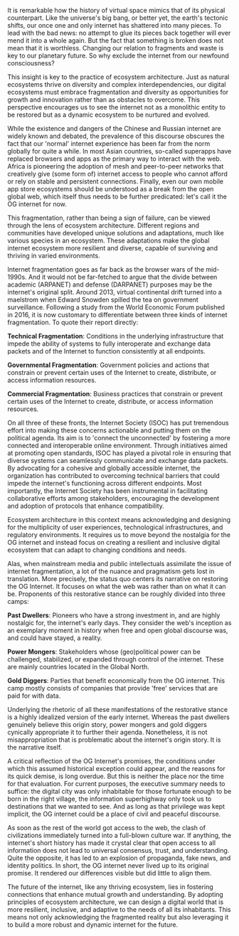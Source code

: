 It is remarkable how the history of virtual space mimics that of its physical counterpart. Like the universe's big bang, or better yet, the earth's tectonic shifts, our once one and only internet has shattered into many pieces. To lead with the bad news: no attempt to glue its pieces back together will ever mend it into a whole again. But the fact that something is broken does not mean that it is worthless. Changing our relation to fragments and waste is key to our planetary future. So why exclude the internet from our newfound consciousness?

This insight is key to the practice of ecosystem architecture. Just as natural ecosystems thrive on diversity and complex interdependencies, our digital ecosystems must embrace fragmentation and diversity as opportunities for growth and innovation rather than as obstacles to overcome. This perspective encourages us to see the internet not as a monolithic entity to be restored but as a dynamic ecosystem to be nurtured and evolved.

While the existence and dangers of the Chinese and Russian internet are widely known and debated, the prevalence of this discourse obscures the fact that our 'normal' internet experience has been far from the norm globally for quite a while. In most Asian countries, so-called superapps have replaced browsers and apps as the primary way to interact with the web. Africa is pioneering the adoption of mesh and peer-to-peer networks that creatively give (some form of) internet access to people who cannot afford or rely on stable and persistent connections. Finally, even our own mobile app store ecosystems should be understood as a break from the open global web, which itself thus needs to be further predicated: let's call it the OG internet for now.

This fragmentation, rather than being a sign of failure, can be viewed through the lens of ecosystem architecture. Different regions and communities have developed unique solutions and adaptations, much like various species in an ecosystem. These adaptations make the global internet ecosystem more resilient and diverse, capable of surviving and thriving in varied environments.

Internet fragmentation goes as far back as the browser wars of the mid-1990s. And it would not be far-fetched to argue that the divide between academic (ARPANET) and defense (DARPANET) purposes may be the internet's original split. Around 2013, virtual continental drift turned into a maelstrom when Edward Snowden spilled the tea on government surveillance. Following a study from the World Economic Forum published in 2016, it is now customary to differentiate between three kinds of internet fragmentation. To quote their report directly:

**Technical Fragmentation**: Conditions in the underlying infrastructure that impede the ability of systems to fully interoperate and exchange data packets and of the Internet to function consistently at all endpoints.

**Governmental Fragmentation**: Government policies and actions that constrain or prevent certain uses of the Internet to create, distribute, or access information resources.

**Commercial Fragmentation**: Business practices that constrain or prevent certain uses of the Internet to create, distribute, or access information resources.

On all three of these fronts, the Internet Society (ISOC) has put tremendous effort into making these concerns actionable and putting them on the political agenda. Its aim is to 'connect the unconnected' by fostering a more connected and interoperable online environment. Through initiatives aimed at promoting open standards, ISOC has played a pivotal role in ensuring that diverse systems can seamlessly communicate and exchange data packets. By advocating for a cohesive and globally accessible internet, the organization has contributed to overcoming technical barriers that could impede the internet's functioning across different endpoints. Most importantly, the Internet Society has been instrumental in facilitating collaborative efforts among stakeholders, encouraging the development and adoption of protocols that enhance compatibility.

Ecosystem architecture in this context means acknowledging and designing for the multiplicity of user experiences, technological infrastructures, and regulatory environments. It requires us to move beyond the nostalgia for the OG internet and instead focus on creating a resilient and inclusive digital ecosystem that can adapt to changing conditions and needs.

Alas, when mainstream media and public intellectuals assimilate the issue of internet fragmentation, a lot of the nuance and pragmatism gets lost in translation. More precisely, the status quo centers its narrative on restoring the OG Internet. It focuses on what the web was rather than on what it can be. Proponents of this restorative stance can be roughly divided into three camps:

**Past Dwellers**: Pioneers who have a strong investment in, and are highly nostalgic for, the internet's early days. They consider the web's inception as an exemplary moment in history when free and open global discourse was, and could have stayed, a reality.

**Power Mongers**: Stakeholders whose (geo)political power can be challenged, stabilized, or expanded through control of the internet. These are mainly countries located in the Global North.

**Gold Diggers**: Parties that benefit economically from the OG internet. This camp mostly consists of companies that provide 'free' services that are paid for with data.

Underlying the rhetoric of all these manifestations of the restorative stance is a highly idealized version of the early internet. Whereas the past dwellers genuinely believe this origin story, power mongers and gold diggers cynically appropriate it to further their agenda. Nonetheless, it is not misappropriation that is problematic about the internet's origin story. It is the narrative itself.

A critical reflection of the OG Internet's promises, the conditions under which this assumed historical exception could appear, and the reasons for its quick demise, is long overdue. But this is neither the place nor the time for that evaluation. For current purposes, the executive summary needs to suffice: the digital city was only inhabitable for those fortunate enough to be born in the right village, the information superhighway only took us to destinations that we wanted to see. And as long as that privilege was kept implicit, the OG internet could be a place of civil and peaceful discourse.

As soon as the rest of the world got access to the web, the clash of civilizations immediately turned into a full-blown culture war. If anything, the internet's short history has made it crystal clear that open access to all information does not lead to universal consensus, trust, and understanding. Quite the opposite, it has led to an explosion of propaganda, fake news, and identity politics. In short, the OG internet never lived up to its original promise. It rendered our differences visible but did little to align them.

The future of the internet, like any thriving ecosystem, lies in fostering connections that enhance mutual growth and understanding. By adopting principles of ecosystem architecture, we can design a digital world that is more resilient, inclusive, and adaptive to the needs of all its inhabitants. This means not only acknowledging the fragmented reality but also leveraging it to build a more robust and dynamic internet for the future.
